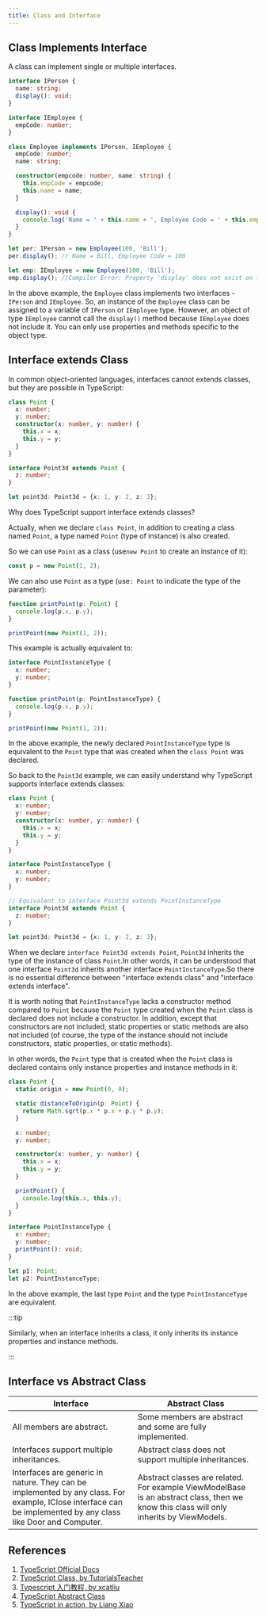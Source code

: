 ```yaml
---
title: Class and Interface
---
```


## Class Implements Interface

A class can implement single or multiple interfaces.

```typescript
interface IPerson {
  name: string;
  display(): void;
}

interface IEmployee {
  empCode: number;
}

class Employee implements IPerson, IEmployee {
  empCode: number;
  name: string;

  constructor(empcode: number, name: string) {
    this.empCode = empcode;
    this.name = name;
  }

  display(): void {
    console.log('Name = ' + this.name + ', Employee Code = ' + this.empCode);
  }
}

let per: IPerson = new Employee(100, 'Bill');
per.display(); // Name = Bill, Employee Code = 100

let emp: IEmployee = new Employee(100, 'Bill');
emp.display(); //Compiler Error: Property 'display' does not exist on type 'IEmployee'
```

In the above example, the `Employee` class implements two interfaces - `IPerson` and `IEmployee`. So, an instance of the `Employee` class can be assigned to a variable of `IPerson` or `IEmployee` type. However, an object of type `IEmployee` cannot call the `display()` method because `IEmployee` does not include it. You can only use properties and methods specific to the object type.

## Interface extends Class

In common object-oriented languages, interfaces cannot extends classes, but they are possible in TypeScript:

```typescript
class Point {
  x: number;
  y: number;
  constructor(x: number, y: number) {
    this.x = x;
    this.y = y;
  }
}

interface Point3d extends Point {
  z: number;
}

let point3d: Point3d = {x: 1, y: 2, z: 3};
```

Why does TypeScript support interface extends classes?

Actually, when we declare `class Point`, in addition to creating a class named `Point`, a type named `Point` (type of instance) is also created.

So we can use `Point` as a class (use`new Point` to create an instance of it):

```typescript
const p = new Point(1, 2);
```

We can also use `Point` as a type (use`: Point` to indicate the type of the parameter):

```typescript
function printPoint(p: Point) {
  console.log(p.x, p.y);
}

printPoint(new Point(1, 2));
```

This example is actually equivalent to:

```typescript
interface PointInstanceType {
  x: number;
  y: number;
}

function printPoint(p: PointInstanceType) {
  console.log(p.x, p.y);
}

printPoint(new Point(1, 2));
```

In the above example, the newly declared `PointInstanceType` type is equivalent to the `Point` type that was created when the `class Point` was declared.

So back to the `Point3d` example, we can easily understand why TypeScript supports interface extends classes:

```typescript
class Point {
  x: number;
  y: number;
  constructor(x: number, y: number) {
    this.x = x;
    this.y = y;
  }
}

interface PointInstanceType {
  x: number;
  y: number;
}

// Equivalent to interface Point3d extends PointInstanceType
interface Point3d extends Point {
  z: number;
}

let point3d: Point3d = {x: 1, y: 2, z: 3};
```

When we declare `interface Point3d extends Point`, `Point3d` inherits the type of the instance of class `Point`.In other words, it can be understood that one interface `Point3d` inherits another interface `PointInstanceType`.So there is no essential difference between "interface extends class" and "interface extends interface".

It is worth noting that `PointInstanceType` lacks a constructor method compared to `Point` because the `Point` type created when the `Point` class is declared does not include a constructor. In addition, except that constructors are not included, static properties or static methods are also not included (of course, the type of the instance should not include constructors, static properties, or static methods).

In other words, the `Point` type that is created when the `Point` class is declared contains only instance properties and instance methods in it:

```typescript
class Point {
  static origin = new Point(0, 0);

  static distanceToOrigin(p: Point) {
    return Math.sqrt(p.x * p.x + p.y * p.y);
  }

  x: number;
  y: number;

  constructor(x: number, y: number) {
    this.x = x;
    this.y = y;
  }

  printPoint() {
    console.log(this.x, this.y);
  }
}

interface PointInstanceType {
  x: number;
  y: number;
  printPoint(): void;
}

let p1: Point;
let p2: PointInstanceType;
```

In the above example, the last type `Point` and the type `PointInstanceType` are equivalent.

:::tip

Similarly, when an interface inherits a class, it only inherits its instance properties and instance methods.

:::

## Interface vs Abstract Class

| Interface | Abstract Class |
| --- | --- |
| All members are abstract. | Some members are abstract and some are fully implemented. |
| Interfaces support multiple inheritances. | Abstract class does not support multiple inheritances. |
| Interfaces are generic in nature. They can be implemented by any class. For example, IClose interface can be implemented by any class like Door and Computer. | Abstract classes are related. For example ViewModelBase is an abstract class, then we know this class will only inherits by ViewModels. |

## References

1. [TypeScript Official Docs](https://www.typescriptlang.org/docs/handbook/classes.html)
2. [TypeScript Class, by TutorialsTeacher](https://www.tutorialsteacher.com/typescript/typescript-class)
3. [Typescript 入门教程, by xcatliu](https://ts.xcatliu.com/advanced/class-and-interfaces)
4. [TypeScript Abstract Class](http://dotnetpattern.com/typescript-abstract-class)
5. [TypeScript in action, by Liang Xiao](https://time.geekbang.org/course/detail/211-108549)
